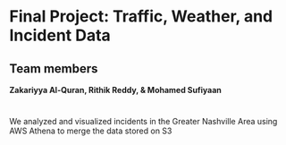 # Final Project: Traffic, Weather, and Incident Data
## Team members
**Zakariyya Al-Quran, Rithik Reddy, & Mohamed Sufiyaan**
#

We analyzed and visualized incidents in the Greater Nashville Area using AWS Athena to merge the data stored on S3

